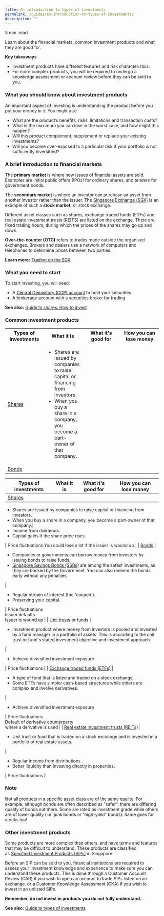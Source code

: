 ```yaml
---
title: An introduction to types of investment​s
permalink: /guides/an-introduction-to-types-of-investments/
description: ""
---
```

3 min. read

Learn about the financial markets, common investment products and what they are good for.

**Key takeaways**

*   Investment products have different features and risk characteristics.
*   For more complex products, you will be required to undergo a knowledge assessment or account review before they can be sold to you.

### What you should know about investment products

An important aspect of investing is understanding the product before you put your money in it. You might ask:

*   What are the product’s benefits, risks, limitations and transaction costs?
*   What is the maximum you can lose in the worst case, and how might this happen?
*   Will this product complement, supplement or replace your existing investments?
*   Will you become over-exposed to a particular risk if your portfolio is not sufficiently diversified?

### A brief introduction to financial markets

The&nbsp;**primary market**&nbsp;is where new issues of financial assets are sold. Examples are initial public offers (IPOs) for ordinary shares, and tenders for government bonds.

The&nbsp;**secondary market**&nbsp;is where an investor can purchase an asset from another investor rather than the issuer. The&nbsp;[Singapore Exchange (SGX)](https://www.sgx.com/)&nbsp;is an example of such a&nbsp;**stock market**, or stock exchange.

Different asset classes such as shares, exchange traded funds (ETFs) and real estate investment trusts (REITS) are listed on the exchange. There are fixed trading hours, during which the prices of the shares may go up and down.

**Over-the-counter (OTC)**&nbsp;refers to trades made outside the organised exchanges. Brokers and dealers use a network of computers and telephones to determine prices between two parties.

**Learn more:**&nbsp;[Trading on the SGX](https://www.sgx.com/beginners-guide-investing)

### What you need to start

To start investing, you will need:

*   A&nbsp;[Central Depository (CDP) account](https://www1.cdp.sgx.com/sgx-cdp-web/login)&nbsp;to hold your securities
*   A brokerage account with a securities broker for trading

**See also:**&nbsp;[Guide to shares: How to invest](/guides/guide-to-shares-how-to-invest)

### Common investment products

<table> 
<tbody><tr>
		<th style="text-align: center">Types of investments</th>
		<th style="text-align: center">What it is</th>
		<th style="text-align: center">What it's good for</th>
		<th style="text-align: center">How you can lose money</th>
	</tr>
	<tr>
		<td width="25%"><a href="/guides/guide-to-shares-what-you-need-to-know-before-you-invest">Shares</a></td>
    <td width="25%"><ul><li>Shares are issued by companies to raise capital or financing from investors.</li>
			<li>When you buy a share in a company, you become a part-owner of that company.</li></ul></td>
		<td width="25%"></td>
		<td width="25%"></td>
	</tr>
		<tr>
		<td width="25%"><a href="/guides/understanding-bonds">Bonds</a> </td>
		<td width="25%"></td>
		<td width="25%"></td>
		<td width="25%"></td>
	</tr>
</tbody></table>

| Types of investments | What it is | What it's good for | How you can lose money |
| --- | --- | --- | --- |
| [Shares](/guides/guide-to-shares-what-you-need-to-know-before-you-invest) | 
*   Shares are issued by companies to raise capital or financing from investors.
*   When you buy a share in a company, you become a part-owner of that company.| 
*   Income from dividends.
*   Capital gains if the share price rises.

 | Price fluctuations You could lose a lot if the issuer is wound up |
| [Bonds](/guides/understanding-bonds) | 

*   Companies or governments can borrow money from investors by issuing bonds to raise funds.
*   [Singapore Savings Bonds (SSBs)](https://www.mas.gov.sg/bonds-and-bills/Singapore-Savings-Bonds)&nbsp;are among the safest investments, as they are backed by the Government. You can also redeem the bonds early without any penalties.

 | 

*   Regular stream of interest (the 'coupon').
*   Preserving your capital.

 | Price fluctuations  
Issuer defaults  
Issuer is wound up |
| [Unit trusts](/guides/understanding-unit-trusts)&nbsp;or funds | 

*   Investment product where money from investors is pooled and invested by a fund manager in a portfolio of assets. This is according to the unit trust or fund's stated investment objective and investment approach.

 | 

*   Achieve diversified investment exposure

 | Price fluctuations |
| [Exchange traded funds (ETFs)](/guides/guide-to-etfs-understanding-exchange-traded-funds) | 

*   A type of fund that is listed and traded on a stock exchange.
*   Some ETFs have simpler cash-based structures while others are complex and involve derivatives.

 | 

*   Achieve diversified investment exposure

 | Price fluctuations  
Default of derivative counterparty  
where a derivative is used |
| [Real estate investment trusts (REITs)](/guides/understanding-real-estate-investment-trusts-reits) | 

*   Unit trust or fund that is traded on a stock exchange and is invested in a portfolio of real estate assets.

 | 

*   Regular income from distributions.
*   Better liquidity than investing directly in properties.

 | Price fluctuations |

### Note

Not all products in a specific asset class are of the same quality. For example, although bonds are often described as "safer", there are differing quality of bonds out there. Some are rated as investment grade while others are of lower quality (i.e. junk bonds or "high-yield" bonds). Same goes for stocks too!

### Other investment products

Some products are more complex than others, and have terms and features that may be difficult to understand. These products are classified as&nbsp;[Specified Investment Products (SIPs)](/guides/understanding-specified-investment-products-sips)&nbsp;in Singapore.

Before an SIP can be sold to you, financial institutions are required to assess your investment knowledge and experience to make sure you can understand these products. This is done through a Customer Account Review (CAR) if you wish to open an account to trade SIPs listed on an exchange, or a Customer Knowledge Assessment (CKA) if you wish to invest in an unlisted SIPs.

**Remember, do not invest in products you do not**&nbsp;**fully understand.**

**See also:**&nbsp;[Guide to types of investments](/starter-packs/guide-to-types-of-investments)